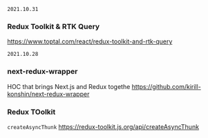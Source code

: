 `2021.10.31`
### Redux Toolkit & RTK Query
https://www.toptal.com/react/redux-toolkit-and-rtk-query

`2021.10.28`

### next-redux-wrapper
HOC that brings Next.js and Redux togethe
https://github.com/kirill-konshin/next-redux-wrapper

### Redux TOolkit
`createAsyncThunk`
https://redux-toolkit.js.org/api/createAsyncThunk

